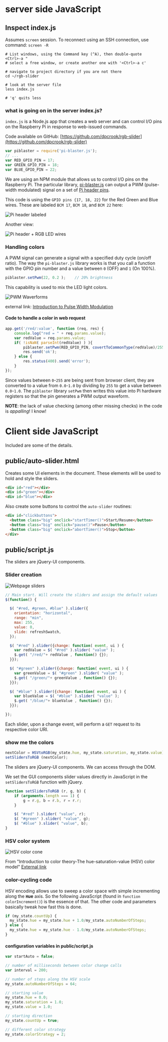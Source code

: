 # server side JavaScript

## Inspect index.js

Assumes `screen` session.
To reconnect using an SSH connection, use command: `screen -R` 

```
# List windows, using the Command key (^A), then double-quote
<Ctrl>-a "
# select a free window, or create another one with '<Ctrl>-a c'

# navigate to project directory if you are not there
cd ~/rgb-slider

# look at the server file
less index.js

# 'q' quits less
```

### what is going on in the server index.js?
`index.js` is a Node.js app that creates a web server and can control I/O pins on the Raspberry Pi in response to web-issued commands.

Code available on GitHub: [https://github.com/dpcrook/rgb-slider](https://github.com/dpcrook/rgb-slider)

```javascript
var piblaster = require('pi-blaster.js');
// ...
var RED_GPIO_PIN = 17;
var GREEN_GPIO_PIN = 18;
var BLUE_GPIO_PIN = 22;
```

We are using an NPM module that allows us to control I/O pins on the Raspberry Pi. The particular library, [pi-blaster.js](https://github.com/sarfata/pi-blaster.js) can output a PWM (pulse-width modulated) signal on a set of [Pi header pins](https://github.com/sarfata/pi-blaster/blob/master/pi-blaster.c#L48-60).

This code is using the `GPIO pins {17, 18, 22}` for the Red Green and Blue wires. These are labeled `BCM 17`, `BCM 18`, and `BCM 22` here:

![Pi header labeled](WiringPi_Header_pinout-marked.png "Pi header labeled")

Another view:

![Pi header + RGB LED wires](Pi_RGBLED_Common_Anode_bb_header1_zoom_rot.png "Pi header + RGB LED wires")

### Handling colors
A PWM signal can generate a signal with a specified duty cycle (on/off ratio).  The way the `pi-blaster.js` library works is that you call a function with the GPIO pin number and a value between `0` (OFF) and `1` (On 100%).

```javascript
piblaster.setPwm(22, 0.2 );    // 20% brightness
```

This capability is used to mix the LED light colors.

![PWM Waverforms](0109bcfig1.gif "Various PWM waveforms")

external link: [Introduction to Pulse Width Modulation](http://www.embedded.com/electronics-blogs/beginner-s-corner/4023833/Introduction-to-Pulse-Width-Modulation)

#### Code to handle a color in web request

```javascript
app.get('/red/:value', function (req, res) {
    console.log("red = " + req.params.value);
    var redValue = req.params.value;
    if( !isNaN( parseInt(redValue) ) ){
        piblaster.setPwm(RED_GPIO_PIN, covertToCommonType(redValue)/255);
        res.send('ok');
    } else {
        res.status(400).send('error');
    }
});
```

Since values between `0`-`255` are being sent from browser client, they are converted to a value from `0.0`-`1.0` by dividing by `255` to get a value between `0.0`-`1.0`.  The `piblaster` library `setPwm` then writes this value into Pi hardware registers so that the pin generates a PWM output waveform.

**NOTE**: the lack of value checking (among other missing checks) in the code is _appalling_!  I know!

# Client side JavaScript

Included are some of the details.

## public/auto-slider.html

Creates some UI elements in the document.  These elements will be used to hold and style the sliders.

```html
<div id="red"></div>
<div id="green"></div>
<div id="blue"></div>
```

Also create some buttons to control the `auto-slider` routines:

```html
<div id="clickbuttons">
  <button class="big" onclick="startTimer()">Start/Resume</button>
  <button class="big" onclick="pause()">Pause</button>
  <button class="big" onclick="abortTimer()">Stop</button>
</div>
```

## public/script.js
The sliders are jQuery-UI components.

### Slider creation
![Webpage sliders](Photo_2-web_interface.png "Webpage sliders")

```javascript
// Main start. Will create the sliders and assign the default values
$(function() {

  $( "#red, #green, #blue" ).slider({
    orientation: "horizontal",
    range: "min",
    max: 255,
    value: 0,
    slide: refreshSwatch,
  });

  $( "#red" ).slider({change: function( event, ui ) {
    var redValue = $( "#red" ).slider( "value" );
    $.get( "/red/"+ redValue , function() {});
  }});

  $( "#green" ).slider({change: function( event, ui ) {
    var greenValue = $( "#green" ).slider( "value" );
    $.get( "/green/"+ greenValue , function() {});
  }});

  $( "#blue" ).slider({change: function( event, ui ) {
    var blueValue = $( "#blue" ).slider( "value" );
    $.get( "/blue/"+ blueValue , function() {});
  }});

});
```

Each slider, upon a change event, will perform a `GET` request to its respective color URI.

### show me the colors

```javascript
nextColor = HSVtoRGB(my_state.hue, my_state.saturation, my_state.value);
setSlidersToRGB (nextColor);
```

The sliders are jQuery-UI components.  We can access through the DOM.

We set the GUI components slider values directly in JavaScript in the `setSlidersToRGB` function with jQuery.

```javascript
function setSlidersToRGB (r, g, b) {
    if (arguments.length === 1) {
        g = r.g, b = r.b, r = r.r;
    }

    $( "#red" ).slider( "value", r);
    $( "#green" ).slider( "value", g);
    $( "#blue" ).slider( "value", b);
}
```

### HSV color system
![HSV color cone](cone.png "HSV Color cone")

From "Introduction to color theory-The hue-saturation-value (HSV) color model" [External link](http://infohost.nmt.edu/tcc/help/pubs/colortheory/web/hsv.html)

### color-cycling code

HSV encoding allows use to sweep a color space with simple incrementing along the **`H`ue** axis. So the following JavaScript (found in `function colorIncrement()`) is the essence of that.  The other code and parameters basically tweak how fast this is done.

```javascript
if (my_state.countUp) {
  my_state.hue = my_state.hue + 1.0/my_state.autoNumberOfSteps;
} else {
  my_state.hue = my_state.hue - 1.0/my_state.autoNumberOfSteps;
}
```

#### configuration variables in public/script.js

```javascript
var startAuto = false;

// number of milliseconds between color change calls
var interval = 200;

// number of steps along the HSV scale
my_state.autoNumberOfSteps = 64;

// starting value
my_state.hue = 0.0;
my_state.saturation = 1.0;
my_state.value = 1.0;

// starting direction
my_state.countUp = true;

// different color strategy
my_state.colorStrategy = 2;
```
